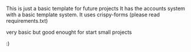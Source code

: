 This is just a basic template for future projects 
It has the accounts system with a basic template system.
It uses crispy-forms (please read requirements.txt)

very basic but good enought for start small projects

:)  
